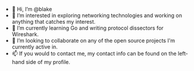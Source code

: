 - 👋 Hi, I’m @blake
- 👀 I’m interested in exploring networking technologies and working on anything that catches my interest.
- 🌱 I’m currently learning Go and writing protocol dissectors for Wireshark.
- 💞️ I’m looking to collaborate on any of the open source projects I'm currently active in.
- 📫 If you would to contact me, my contact info can be found on the left-hand side of my profile.

<!---
blake/blake is a ✨ special ✨ repository because its `README.md` (this file) appears on your GitHub profile.
You can click the Preview link to take a look at your changes.
--->
